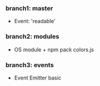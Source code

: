 ### branch1: master

* Event: 'readable'

### branch2: modules

* OS module + npm pack colors.js

### branch3: events

* Event Emitter basic
